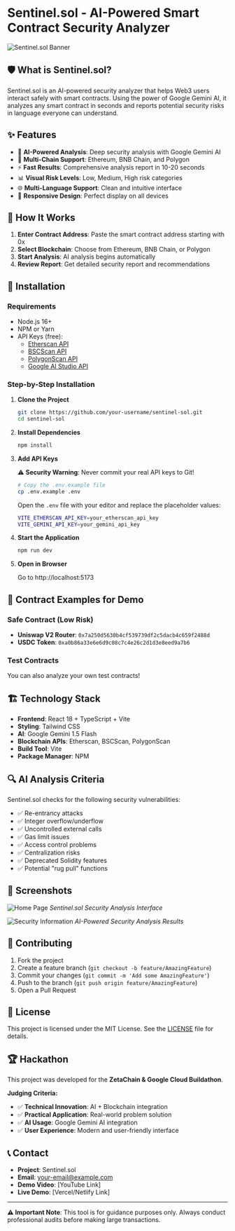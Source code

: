 # Sentinel.sol - AI-Powered Smart Contract Security Analyzer

![Sentinel.sol Banner](./public/banner.png)


## 🛡️ What is Sentinel.sol?

Sentinel.sol is an AI-powered security analyzer that helps Web3 users interact safely with smart contracts. Using the power of Google Gemini AI, it analyzes any smart contract in seconds and reports potential security risks in language everyone can understand.

## ✨ Features

- 🤖 **AI-Powered Analysis**: Deep security analysis with Google Gemini AI
- 🔗 **Multi-Chain Support**: Ethereum, BNB Chain, and Polygon
- ⚡ **Fast Results**: Comprehensive analysis report in 10-20 seconds
- 📊 **Visual Risk Levels**: Low, Medium, High risk categories
- 🌐 **Multi-Language Support**: Clean and intuitive interface
- 📱 **Responsive Design**: Perfect display on all devices

## 🚀 How It Works

1. **Enter Contract Address**: Paste the smart contract address starting with 0x
2. **Select Blockchain**: Choose from Ethereum, BNB Chain, or Polygon
3. **Start Analysis**: AI analysis begins automatically
4. **Review Report**: Get detailed security report and recommendations

## 🔧 Installation

### Requirements

- Node.js 16+ 
- NPM or Yarn
- API Keys (free):
  - [Etherscan API](https://etherscan.io/apis)
  - [BSCScan API](https://bscscan.com/apis)
  - [PolygonScan API](https://polygonscan.com/apis)
  - [Google AI Studio API](https://aistudio.google.com/)

### Step-by-Step Installation

1. **Clone the Project**
   ```bash
   git clone https://github.com/your-username/sentinel-sol.git
   cd sentinel-sol
   ```

2. **Install Dependencies**
   ```bash
   npm install
   ```

3. **Add API Keys**
   
   ⚠️ **Security Warning**: Never commit your real API keys to Git!
   
   ```bash
   # Copy the .env.example file
   cp .env.example .env
   ```
   
   Open the `.env` file with your editor and replace the placeholder values:
   
   ```bash
   VITE_ETHERSCAN_API_KEY=your_etherscan_api_key
   VITE_GEMINI_API_KEY=your_gemini_api_key
   ```

4. **Start the Application**
   ```bash
   npm run dev
   ```

5. **Open in Browser**
   
   Go to http://localhost:5173

## 🎯 Contract Examples for Demo

### Safe Contract (Low Risk)
- **Uniswap V2 Router**: `0x7a250d5630b4cf539739df2c5dacb4c659f2488d`
- **USDC Token**: `0xa0b86a33e6e6d9c08c7c4e26c2d1d3e8eed9a7b6`

### Test Contracts
You can also analyze your own test contracts!

## 🏗️ Technology Stack

- **Frontend**: React 18 + TypeScript + Vite
- **Styling**: Tailwind CSS
- **AI**: Google Gemini 1.5 Flash
- **Blockchain APIs**: Etherscan, BSCScan, PolygonScan
- **Build Tool**: Vite
- **Package Manager**: NPM

## 🔍 AI Analysis Criteria

Sentinel.sol checks for the following security vulnerabilities:

- ✅ Re-entrancy attacks
- ✅ Integer overflow/underflow
- ✅ Uncontrolled external calls
- ✅ Gas limit issues
- ✅ Access control problems
- ✅ Centralization risks
- ✅ Deprecated Solidity features
- ✅ Potential "rug pull" functions

## 🎨 Screenshots

![Home Page](./public/mainpage.png)
*Sentinel.sol Security Analysis Interface*

![Security Information](./public/info.png)
*AI-Powered Security Analysis Results*


## 🤝 Contributing

1. Fork the project
2. Create a feature branch (`git checkout -b feature/AmazingFeature`)
3. Commit your changes (`git commit -m 'Add some AmazingFeature'`)
4. Push to the branch (`git push origin feature/AmazingFeature`)
5. Open a Pull Request

## 📝 License

This project is licensed under the MIT License. See the [LICENSE](LICENSE) file for details.

## 🏆 Hackathon

This project was developed for the **ZetaChain & Google Cloud Buildathon**.

**Judging Criteria:**
- ✅ **Technical Innovation**: AI + Blockchain integration
- ✅ **Practical Application**: Real-world problem solution
- ✅ **AI Usage**: Google Gemini AI integration
- ✅ **User Experience**: Modern and user-friendly interface

## 📞 Contact

- **Project**: Sentinel.sol
- **Email**: your-email@example.com
- **Demo Video**: [YouTube Link]
- **Live Demo**: [Vercel/Netlify Link]

---

**⚠️ Important Note**: This tool is for guidance purposes only. Always conduct professional audits before making large transactions.
